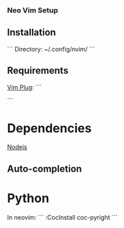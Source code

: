 ### Neo Vim Setup
## Installation
´´´
Directory: ~/.config/nvim/
´´´
## Requirements
[Vim Plug](https://github.com/junegunn/vim-plug):
´´´

´´´
# Dependencies
[Nodejs](https://joshtronic.com/2021/05/09/how-to-install-nodejs-16-on-ubuntu-2004-lts/)

## Auto-completion

# Python
In neovim:
´´´
:CocInstall coc-pyright
´´´

